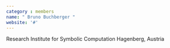 ```yaml
---
category : members
name: " Bruno Buchberger " 
website: '#'
---
```

Research Institute for Symbolic Computation
Hagenberg, Austria

